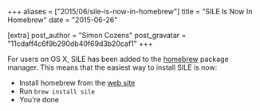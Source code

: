 +++
aliases = ["2015/06/sile-is-now-in-homebrew"]
title = "SILE Is Now In Homebrew"
date = "2015-06-26"

[extra]
post_author = "Simon Cozens"
post_gravatar = "11cdaff4c6f9b290db40f69d3b20caf1"
+++


For users on OS X, SILE has been added to the [homebrew][] package manager. This means that the easiest way to install SILE is now:

* Install homebrew from the [web site][homebrew]
* Run `brew install sile`
* You’re done

[homebrew]: https://brew.sh

